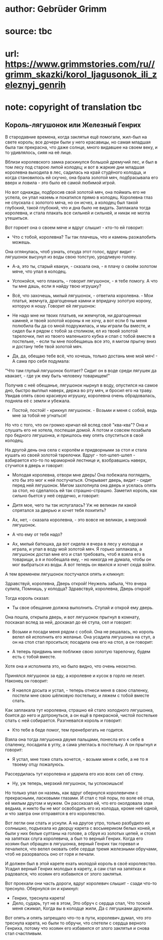 # author: Gebrüder Grimm
# source: tbc
# url: https://www.grimmstories.com/ru//grimm_skazki/korol_ljagusonok_ili_zeleznyj_genrih
# note: copyright of translation tbc

## Король-лягушонок или Железный Генрих 

В стародавние времена, когда заклятья ещё помогали, жил-был на свете
король; все дочери были у него красавицы, но самая младшая была так
прекрасна, что даже солнце, много видавшее на своем веку, и то
удивлялось, сияя на её лице.

Вблизи королевского замка раскинулся большой дремучий лес, и был в том
лесу под старою липой колодец; и вот в жаркие дни младшая королевна
выходила в лес, садилась на край студёного колодца, и когда становилось
ей скучно, она брала золотой мяч, подбрасывала его вверх и ловила - это
было её самой любимой игрой.

Но вот однажды, подбросив свой золотой мяч, она поймать его не успела,
он упал наземь и покатился прямо в колодец. Королевна глаз не спускала с
золотого мяча, но он исчез, а колодец был такой глубокий, такой
глубокий, что и дна было не видать. Заплакала тогда королевна, и стала
плакать все сильней и сильней, и никак не могла утешиться.

Вот горюет она о своем мяче и вдруг слышит - кто-то ей говорит:

- Что с тобой, королевна? Ты так плачешь, что и камень разжалобить
можешь.

Она оглянулась, чтоб узнать, откуда этот голос, вдруг видит - лягушонок
высунул из воды свою толстую, уродливую голову.

- А-а, это ты, старый квакун, - сказала она, - я плачу о своём золотом
мяче, что упал в колодец.

- Успокойся, чего плакать, - говорит лягушонок, - я тебе помогу. А что
ты мне дашь, если я найду твою игрушку?

- Всё, что захочешь, милый лягушонок, - ответила королевна. - Мои
платья, жемчуга, драгоценные камни и впридачу золотую корону, которую я
ношу. Говорит ей лягушонок:

- Не надо мне ни твоих платьев, ни жемчугов, ни драгоценных камней, и
твоей золотой короны я не хочу, а вот если б ты меня полюбила бы да со
мной подружилась, и мы играли бы вместе, и сидел бы я рядом с тобой за
столиком, ел из твоей золотой тарелочки, пил из твоего маленького кубка
и спал с тобой вместе в постельке, - если ты мне пообещаешь все это, я
мигом прыгну вниз и достану тебе твой золотой мяч.

- Да, да, обещаю тебе всё, что хочешь, только достань мне мой мяч! - А
сама про себя подумала:

"Что там глупый лягушонок болтает? Сидит он в воде среди лягушек да
квакает, - где уж ему быть человеку товарищем!"

Получив с неё обещанье, лягушонок нырнул в воду, опустился на самое дно,
быстро выплыл наверх, держа во рту мяч, и бросил его на траву. Увидав
опять свою красивую игрушку, королевна очень обрадовалась, подняла её с
земли и убежала.

- Постой, постой! - крикнул лягушонок. - Возьми и меня с собой, ведь
мне за тобой не угнаться!

Но что с того, что он громко кричал ей вслед своё "ква-ква"? Она и
слушать его не хотела, поспешая домой. А потом и совсем позабыла про
бедного лягушонка, и пришлось ему опять спуститься в свой колодец.

На другой день она села с королём и придворными за стол и стала кушать
из своей золотой тарелочки. Вдруг - топ-шлеп-шлеп - взбирается кто-то по
мраморной лестнице и, взобравшись наверх, стучится в дверь и говорит:

- Молодая королевна, отвори мне дверь! Она побежала поглядеть, кто бы
это мог к ней постучаться. Открывает дверь, видит - сидит перед ней
лягушонок. Мигом захлопнула она дверь и уселась опять за стол, но
сделалось ей так страшно-страшно. Заметил король, как сильно бьется у
неё сердечко, и говорит:

- Дитя мое, чего ты так испугалась? Уж не великан ли какой спрятался за
дверью и хочет тебя похитить?

- Ах, нет, - сказала королевна, - это вовсе не великан, а мерзкий
лягушонок.

- А что ему от тебя надо?

- Ах, милый батюшка, да вот сидела я вчера в лесу у колодца и играла, и
упал в воду мой золотой мяч. Я горько заплакала, а лягушонок достал мне
его и стал требовать, чтоб я взяла его в товарищи, а я и пообещала
ему, - но никогда не думала, чтобы он мог выбраться из воды. А вот
теперь он явился и хочет сюда войти.

А тем временем лягушонок постучался опять и кликнул:

Здравствуй, королевна,
Дверь открой!
Неужель забыла,
Что вчера сулила,
Помнишь, у колодца?
Здравствуй, королевна,
Дверь открой!

Тогда король сказал:

- Ты свое обещание должна выполнить. Ступай и открой ему дверь.

Она пошла, открыла дверь, и вот лягушонок прыгнул в комнату, поскакал
вслед за ней, доскакал до её стула, сел и говорит:

- Возьми и посади меня рядом с собой. Она не решалась, но король велел
ей исполнить его желанье. Она усадила лягушонка на стул, а он на стол
стал проситься; посадила она его на стол, а он говорит:

- А теперь придвинь мне поближе свою золотую тарелочку, будем есть с
тобой вместе.

Хотя она и исполнила это, но было видно, что очень неохотно.

Принялся лягушонок за еду, а королевне и кусок в горло не лезет. Наконец
он говорит:

- Я наелся досыта и устал, - теперь отнеси меня в свою спаленку,
постели мне свою шёлковую постельку, и ляжем с тобой вместе спать.

Как заплакала тут королевна, страшно ей стало холодного лягушонка,
боится до него и дотронуться, а он ещё в прекрасной, чистой постельке
спать с ней собирается. Разгневался король и говорит:

- Кто тебе в беде помог, тем пренебрегать не годится.

Взяла она тогда лягушонка двумя пальцами, понесла его к себе в спаленку,
посадила в углу, а сама улеглась в постельку. А он прыгнул и говорит:

- Я устал, мне тоже спать хочется, - возьми меня к себе, а не то я
твоему отцу пожалуюсь.

Рассердилась тут королевна и ударила его изо всех сил об стену.

- Ну, уж теперь, мерзкий лягушонок, ты успокоишься!

Но только упал он наземь, как вдруг обернулся королевичем с прекрасными,
ласковыми глазами. И стал с той поры, по воле её отца, её милым другом и
мужем. Он рассказал ей, что его околдовала злая ведьма, и никто бы не
мог освободить его из колодца, кроме неё одной, и что завтра они
отправятся в его королевство.

Вот легли они спать и уснули. А на другое утро, только разбудило их
солнышко, подъехала ко дворцу карета с восьмериком белых коней, и были у
них белые султаны на голове, а сбруя из золотых цепей, и стоял на
запятках слуга королевича, а был то верный Генрих. Когда его хозяин был
обращен в лягушонка, верный Генрих так горевал и печалился, что велел
оковать себе сердце тремя железными обручами, чтоб не разорвалось оно от
горя и печали.

И должен был в этой карете ехать молодой король в своё королевство.
Усадил верный Генрих молодых в карету, а сам стал на запятках и
радовался, что хозяин его избавился от злого заклятья.

Вот проехали они часть дороги, вдруг королевич слышит - сзади что-то
треснуло. Обернулся он и крикнул:

- Генрих, треснула карета!
- Дело, сударь, тут не в этом,
Это обруч с сердца спал,
Что тоской меня сжимал,
Когда вы в колодце жили,
Да с лягушками дружили.

Вот опять и опять затрещало что-то в пути, королевич думал, что это
треснула карета, но были то обручи, что слетели с сердца верного
Генриха, потому что хозяин его избавился от злого заклятья и снова стал
счастливым.
